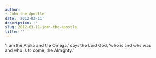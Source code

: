 ```yaml
---
author:
- John the Apostle
date: '2012-03-11'
description: ''
slug: 2012-03-11-john-the-apostle
title: ''
---
```

'I am the Alpha and the Omega,' says the Lord God, 'who is and who was and who is to come, the Almighty.'



